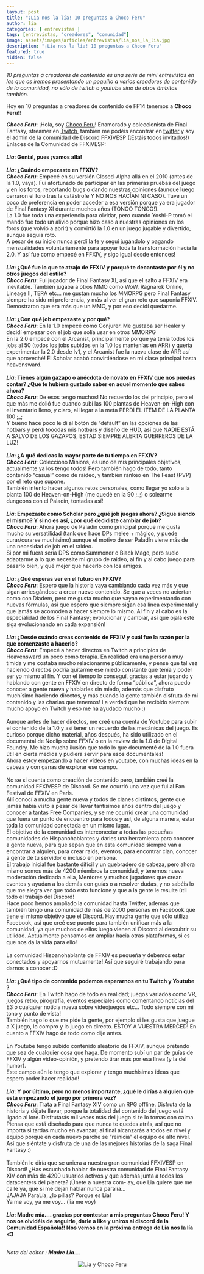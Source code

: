 ```yaml
---
layout: post
title: "¡Lia nos la lía! 10 preguntas a Choco Feru"
author: lia
categories: [ entrevistas ]
tags: [entrevistas, "creadores", "comunidad"]
image: assets/images/articles/entrevistas/lia_nos_la_lia.jpg
description: "¡Lia nos la lía! 10 preguntas a Choco Feru"
featured: true
hidden: false
---
```

*10 preguntas a creadores de contenido es una serie de mini entrevistas en las que os iremos presentando un poquillo a varios creadores de contenido de la comunidad, no sólo de twitch o youtube sino de otros ámbitos también.*

Hoy en 10 preguntas a creadores de contenido de FF14 tenemos a **Choco Feru**!!

<div class="card">
  <div class="card-body">
    <i><b>Choco Feru</b></i>: ¡Hola, soy <a href="https://twitter.com/ChocoFeru" target="_blank">Choco Feru</a>! Enamorado y coleccionista de Final Fantasy, streamer en <a href="https://www.twitch.tv/chocoferu" target="_blank">Twitch</a>, también me podéis encontrar en <a href="https://twitter.com/ChocoFeru" target="_blank">twitter</a> y soy el admin de la comunidad de Discord FFXIVESP (¡Estáis todos invitados!)<br/>
    Enlaces de la Comunidad de FFXIVESP:
    <a href="https://t.co/nqeW3v0Lcy?amp=1" target="_blank"><i class="fab fa-discord"></i></a>
    <a href="https://www.twitter.com/FFXIVESP_" target="_blank"><i class="fab fa-twitter"></i></a>
    <a href="https://www.facebook.com/groups/ffxivesp" target="_blank"><i class="fab fa-facebook"></i></a>
  </div>
</div>

<br/>

<div class="card">
  <div class="card-header">
     <b><i>Lia</i>: Genial, pues ¡vamos allá!</b>
  </div>
</div>

<br/>

<div class="card">
  <div class="card-header">
     <b><i>Lia</i>: ¿Cuándo empezaste en FFXIV?</b>
  </div>
  <div class="card-body">
    <i><b>Choco Feru</b></i>: Empecé en su versión Closed-Alpha allá en el 2010 (antes de la 1.0, vaya). Fui afortunado de participar en las primeras pruebas del juego y en los foros, reportando bugs o dando nuestras opiniones (aunque luego cerraron el foro tras la catástrofe Y NO NOS HACÍAN NI CASO). Tuve un poco de preferencia en poder acceder a esa versión porque ya era jugador de Final Fantasy XI durante muchos años (TONGO TONGO!).<br/>
La 1.0 fue toda una experiencia para olvidar, pero cuando Yoshi-P tomó el mando fue todo un alivio porque hizo caso a nuestras opiniones en los foros (que volvió a abrir) y convirtió la 1.0 en un juego jugable y divertido, aunque seguía roto.<br/> 
A pesar de su inicio nunca perdí la fe y seguí jugándolo y pagando mensualidades voluntariamente para apoyar toda la transformación hacia la 2.0. 
Y así fue como empecé en FFXIV, y sigo igual desde entonces!

  </div>
</div>

<br/>

<div class="card">
  <div class="card-header">
     <b><i>Lia</i>: ¿Qué fue lo que te atrajo de FFXIV y porqué te decantaste por él y no otros juegos del estilo?</b>
  </div>
  <div class="card-body">
    <i><b>Choco Feru</b></i>: Fui jugador de Final Fantasy XI, así que el salto a FFXIV era inevitable.
También jugaba a otros MMO como WoW, Ragnarok Online, Lineage II, TERA etc… me gustan mucho los MMORPG pero Final Fantasy siempre ha sido mi preferencia, y más al ver el gran reto que suponía FFXIV. Demostraron que era más que un MMO, y por eso decidí quedarme.

  </div>
</div>

<br/>


<div class="card">
  <div class="card-header">
     <b><i>Lia</i>: ¿Con qué job empezaste y por qué?</b>
  </div>
  <div class="card-body">
    <i><b>Choco Feru</b></i>: En la 1.0 empecé como Conjurer. Me gustaba ser Healer y decidí empezar con el job que solía usar en otros MMORPG<br/>
    En la 2.0 empecé con el Arcanist, principalmente porque ya tenía todos los jobs al 50 (todos los jobs subidos en la 1.0 los mantenías en ARR) y quería experimentar la 2.0 desde lv1, y el Arcanist fue la nueva clase de ARR así que aproveché! El Scholar acabó convirtiéndose en mi clase principal hasta heavensward.
  </div>    
</div>

<br/>

<div class="card">
  <div class="card-header">
     <b><i>Lia</i>: Tienes algún gazapo o anécdota de novato en FFXIV que nos puedas contar? ¿Qué te hubiera gustado saber en aquel momento que sabes ahora?</b>
  </div>
  <div class="card-body">
    <i><b>Choco Feru</b></i>: De esos tengo muchos! No recuerdo los del principio, pero el que más me dolió fue cuando subí las 100 plantas de Heaven-on-High con el inventario lleno, y claro, al llegar a la meta PERDÍ EL ITEM DE LA PLANTA 100 ;_;<br/>
    Y bueno hace poco le di al botón de “default” en las opciones de las hotbars y perdí tooodas mis hotbars y diseño de HUD, así que NADIE ESTÁ A SALVO DE LOS GAZAPOS, ESTAD SIEMPRE ALERTA GUERREROS DE LA LUZ!
  </div>
</div>

<br/>

<div class="card">
  <div class="card-header">
     <b><i>Lia</i>: ¿A qué dedicas la mayor parte de tu tiempo en FFXIV?</b>
  </div>
  <div class="card-body">
    <i><b>Choco Feru</b></i>: Colecciono Minions, es uno de mis principales objetivos, actualmente ya los tengo todos! Pero también hago de todo, tanto contenido “casual” como de raideo, y también rankeo en The Feast (PVP) por el reto que supone.<br/>
    También intento hacer algunos retos personales, como llegar yo solo a la planta 100 de Heaven-on-High (me quedé en la 90 ;_;) o solearme dungeons con el Paladín, tontadas así!
  </div>
</div>

<br/>

<div class="card">
  <div class="card-header">
     <b><i>Lia</i>: Empezaste como Scholar pero ¿qué job juegas ahora? ¿Sigue siendo el mismo? Y si no es así, ¿por qué decidiste cambiar de job?</b>
  </div>
  <div class="card-body">
    <i><b>Choco Feru</b></i>: Ahora juego de Paladín como principal porque me gusta mucho su versatilidad (tank que hace DPs melee + mágico, y puede curar/curarse muchísimo) aunque el motivo de ser Paladín viene más de una necesidad de job en el raideo.<br/>
    Si por mi fuera sería DPS como Summoner o Black Mage, pero suelo adaptarme a lo que necesite mi grupo de raideo, al fin y al cabo juego para pasarlo bien, y qué mejor que hacerlo con los amigos.
  </div>
</div>

<br/>

<div class="card">
  <div class="card-header">
     <b><i>Lia</i>: ¿Qué esperas ver en el futuro en FFXIV?</b>
  </div>
  <div class="card-body">
    <i><b>Choco Feru</b></i>: Espero que la historia vaya cambiando cada vez más y que sigan arriesgándose a crear nuevo contenido. Se que a veces no aciertan como con Diadem, pero me gusta mucho que vayan experimentando con nuevas fórmulas, así que espero que siempre sigan esa línea experimental y que jamás se acomoden a hacer siempre lo mismo. Al fin y al cabo es la especialidad de los Final Fantasy; evolucionar y cambiar, así que ojalá este siga evolucionando en cada expansión!
  </div>
</div>

<br/>

<div class="card">
  <div class="card-header">
     <b><i>Lia</i>: ¿Desde cuándo creas contenido de FFXIV y cuál fue la razón por la que comenzaste a hacerlo?</b>
  </div>
  <div class="card-body">
    <i><b>Choco Feru</b></i>: Empecé a hacer directos en Twitch a principios de Heavensward un poco como terapia. En realidad era una persona muy tímida y me costaba mucho relacionarme públicamente, y pensé que tal vez haciendo directos podría quitarme ese miedo constante que tenía y poder ser yo mismo al fin. Y con el tiempo lo conseguí, gracias a estar jugando y hablando con gente en FFXIV en directo de forma “pública”, ahora puedo conocer a gente nueva y hablarles sin miedo, además que disfruto muchísimo haciendo directos, y más cuando la gente también disfruta de mi contenido y las charlas que tenemos! La verdad que he recibido siempre mucho apoyo en Twitch y eso me ha ayudado mucho :)<br/>
    <br/>
    Aunque antes de hacer directos, me creé una cuenta de Youtube para subir el contenido de la 1.0 y así tener un recuerdo de las mecánicas del juego. Es curioso porque dicho material, años después, ha sido utilizado en el documental de Noclip sobre FFXIV o en la review de la 1.0 de Digital Foundry. Me hizo mucha ilusión que todo lo que documenté de la 1.0 fuera útil en cierta medida y pudiera servir para esos documentales!<br/>
    Ahora estoy empezando a hacer vídeos en youtube, con muchas ideas en la cabeza y con ganas de explorar ese campo.<br/>
    <br/>
    No se si cuenta como creación de contenido pero, también creé la comunidad FFXIVESP de Discord. Se me ocurrió una vez que fui al Fan Festival de FFXIV en París. <br/>
    Allí conocí a mucha gente nueva y todos de clanes distintos, gente que jamás había visto a pesar de llevar tantísimos años dentro del juego y conocer a tantas Free Companies, y se me ocurrió crear una comunidad que fuera un punto de encuentro para todos y así, de alguna manera, estar toda la comunidad conectada en un mismo lugar.<br/>
    El objetivo de la comunidad es interconectar a todas las pequeñas comunidades de Hispanohablantes y darles una herramienta para conocer a gente nueva, para que sepan que en esta comunidad siempre van a encontrar a alguien, para crear raids, eventos, para encontrar clan, conocer a gente de tu servidor o incluso en persona.<br/>
    El trabajo inicial fue bastante difícil y un quebradero de cabeza, pero ahora mismo somos más de 4200 miembros la comunidad, y tenemos nueva moderación dedicada a ella, Mentores y muchos jugadores que crean eventos y ayudan a los demás con guías o a resolver dudas, y no sabéis lo que me alegra ver que todo esto funcione y que a la gente le resulte útil todo el trabajo del Discord!<br/>
    Hace poco hemos ampliado la comunidad hasta Twitter, además que también tengo una comunidad de más de 2000 personas en Facebook que tiene el mismo objetivo que el Discord. Hay mucha gente que sólo utiliza Facebook, así que creé ese puente para también unificar más a la comunidad, ya que muchos de ellos luego vienen al Discord al descubrir su utilidad. Actualmente pensamos en ampliar hacia otras plataformas, si es que nos da la vida para ello!<br/>
    <br/>
    La comunidad Hispanohablante de FFXIV es pequeña y debemos estar conectados y apoyarnos mutuamente! Así que seguiré trabajando para darnos a conocer :D
  </div>
</div>

<br/>

<div class="card">
  <div class="card-header">
     <b><i>Lia</i>: ¿Qué tipo de contenido podemos esperarnos en tu Twitch y Youtube ?</b>
  </div>
  <div class="card-body"><i><b>Choco Feru</b></i>: En Twitch hago de todo en realidad; juegos variados como VR, juegos retro, pirografía, eventos especiales como comentando notícias del E3 o cualquier notícia nueva sobre videojuegos etc… Todo siempre con mi tono y punto de vista!<br/>
    También hago lo que me pide la gente, por ejemplo si les gusta que juegue a X juego, lo compro y lo juego en directo. ESTOY A VUESTRA MERCED!
    En cuanto a FFXIV hago de todo como dije antes.<br/>
    <br/>
    En Youtube tengo subido contenido aleatorio de FFXIV, aunque pretendo que sea de cualquier cosa que haga. De momento subí un par de guías de FFXIV y algún vídeo-opinión, y pretendo tirar más por esa línea (y la del humor).<br/> 
    Este campo aún lo tengo que explorar y tengo muchísimas ideas que espero poder hacer realidad!
  </div>
</div>

<br/>

<div class="card">
  <div class="card-header">
     <b><i>Lia</i>: Y por último, pero no menos importante, ¿qué le dirías a alguien que está empezando el juego por primera vez?</b>
  </div>
  <div class="card-body"><i><b>Choco Feru</b></i>: Trata a Final Fantasy XIV como un RPG offline. Disfruta de la historia y déjate llevar, porque la totalidad del contenido del juego está ligado al lore. Disfrutarás mil veces más del juego si te lo tomas con calma. Piensa que está diseñado para que nunca te quedes atrás, así que no importa si tardas mucho en avanzar; al final alcanzarás a todos en nivel y equipo porque en cada nuevo parche se “reinicia” el equipo de alto nivel.<br/>
  Así que siéntate y disfruta de una de las mejores historias de la saga Final Fantasy :)<br/>
  <br/>
  También le diría que se uniera a nuestra gran comunidad FFXIVESP en Discord! ¿Has escuchado hablar de nuestra comunidad de Final Fantasy XIV con más de 4200 usuarios activos y que además junta a todos los datacenters del planeta? ¡Únete a nuestra com- ay, que Lia quiere que me calle ya, que si me dejan hablar nunca paralía...<br/>
  JAJAJA ParaLía, ¿lo pillas? Porque es Lia!<br/>
  Ya me voy, ya me voy… (lia me voy)
  </div>
</div>

<br/>

<div class="card">
  <div class="card-header">
     <b><i>Lia</i>: Madre mía…. gracias por contestar a mis preguntas Choco Feru! Y nos os olvidéis de seguirle, darle a like y uniros al discord de la Comunidad Española!! Nos vemos en la próxima entrega de Lia nos la lía <3</b>
  </div>
</div>

<br/>

<i>Nota del editor : <b>Madre Lia</b>....</i>

<p align="center"><img src="{{ site.baseurl }}/assets/images/articles/entrevistas/lia_chona/lia_chona.jpg" alt="Lia y Choco Feru"/></p>